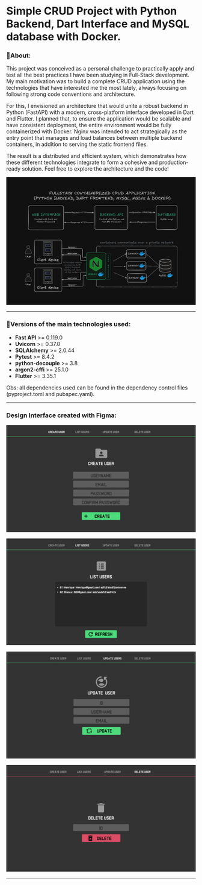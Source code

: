 # Simple CRUD Project with Python Backend, Dart Interface and MySQL database with Docker.
### 📒**About:**

This project was conceived as a personal challenge to practically apply and test all the best practices I have been studying in Full-Stack development. My main motivation was to build a complete CRUD application using the technologies that have interested me the most lately, always focusing on following strong code conventions and architecture.

For this, I envisioned an architecture that would unite a robust backend in Python (FastAPI) with a modern, cross-platform interface developed in Dart and Flutter. I planned that, to ensure the application would be scalable and have consistent deployment, the entire environment would be fully containerized with Docker. Nginx was intended to act strategically as the entry point that manages and load balances between multiple backend containers, in addition to serving the static frontend files.

The result is a distributed and efficient system, which demonstrates how these different technologies integrate to form a cohesive and production-ready solution. Feel free to explore the architecture and the code!

![Excalidraw_Project](docs/images/simple_crud.png)

___

### 🧪**Versions of the main technologies used:**
- **Fast API** >= 0.119.0
- **Uvicorn** >= 0.37.0
- **SQLAlchemy** >= 2.0.44
- **Pytest** >= 8.4.2
- **python-decouple** >= 3.8
- **argon2-cffi** >= 25.1.0
- **Flutter** >= 3.35.1

Obs: all dependencies used can be found in the dependency control files (pyproject.toml and pubspec.yaml).
___

### Design Interface created with Figma:

![Excalidraw_Project](docs/images/create_user.png)

![Excalidraw_Project](docs/images/list_users.png)

![Excalidraw_Project](docs/images/update_user.png)

![Excalidraw_Project](docs/images/delete_user.png)
___